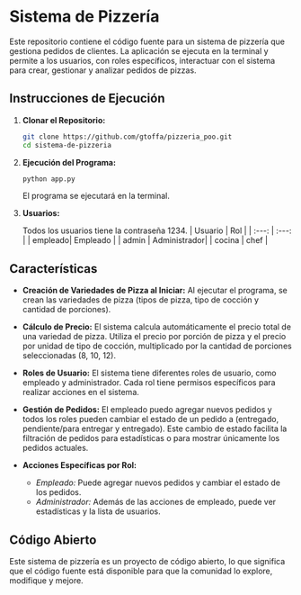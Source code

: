 # Sistema de Pizzería

Este repositorio contiene el código fuente para un sistema de pizzería que gestiona pedidos de clientes. La aplicación se ejecuta en la terminal y permite a los usuarios, con roles específicos, interactuar con el sistema para crear, gestionar y analizar pedidos de pizzas.

## Instrucciones de Ejecución

1. **Clonar el Repositorio:**
   ```bash
   git clone https://github.com/gtoffa/pizzeria_poo.git
   cd sistema-de-pizzeria
   ```

2. **Ejecución del Programa:**
   ```bash
   python app.py
   ```
   El programa se ejecutará en la terminal.

3. **Usuarios:**
    
   Todos los usuarios tiene la contraseña 1234.
   | Usuario | Rol          |
   | :---:   | :---:        |
   | empleado| Empleado     |
   | admin   | Administrador|
   | cocina  | chef         |

## Características

- **Creación de Variedades de Pizza al Iniciar:** Al ejecutar el programa, se crean las variedades de pizza (tipos de pizza, tipo de cocción y cantidad de porciones).

- **Cálculo de Precio:** El sistema calcula automáticamente el precio total de una variedad de pizza. Utiliza el precio por porción de pizza y el precio por unidad de tipo de cocción, multiplicado por la cantidad de porciones seleccionadas (8, 10, 12).

- **Roles de Usuario:** El sistema tiene diferentes roles de usuario, como empleado y administrador. Cada rol tiene permisos específicos para realizar acciones en el sistema.

- **Gestión de Pedidos:** El empleado puedo agregar nuevos pedidos y todos los roles pueden cambiar el estado de un pedido a (entregado, pendiente/para entregar y entregado). Este cambio de estado facilita la filtración de pedidos para estadísticas o para mostrar únicamente los pedidos actuales.

- **Acciones Específicas por Rol:**
  - *Empleado:* Puede agregar nuevos pedidos y cambiar el estado de los pedidos.
  - *Administrador:* Además de las acciones de empleado, puede ver estadísticas y la lista de usuarios.

 
## Código Abierto

Este sistema de pizzería es un proyecto de código abierto, lo que significa que el código fuente está disponible para que la comunidad lo explore, modifique y mejore. 
